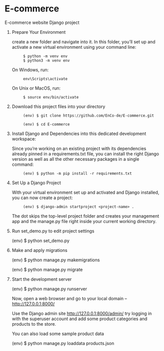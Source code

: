 # E-commerce
E-commerce website Django project

1. Prepare Your Environment

      create a new folder and navigate into it. In this folder, you’ll set up and activate a new virtual environment using your command line:
      
            $ python -m venv env
            $ python3 -m venv env
      
      On Windows, run:
   
            env\Scripts\activate
      
      On Unix or MacOS, run:
   
            $ source env/bin/activate


3. Download this project files into your directory 
      
            (env) $ git clone https://github.com/EnCo-de/E-commerce.git
            
            (env) $ cd E-commerce

  
4. Install Django and Dependencies into this dedicated development workspace:

   Since you’re working on an existing project with its dependencies already pinned in a requirements.txt file, you can install the right Django version as well as all the other necessary packages in a single command:
   
            (env) $ python -m pip install -r requirements.txt


6. Set Up a Django Project

      With your virtual environment set up and activated and Django installed, you can now create a project:
    
            (env) $ django-admin startproject <project-name> .
    
      The dot skips the top-level project folder and creates your management app and the manage.py file right inside your current working directory.


7. Run set_demo.py to edit project settings

   (env) $ python set_demo.py


8. Make and apply migrations
   
   (env) $ python manage.py makemigrations
   
   (env) $ python manage.py migrate


9. Start the development server

   (env) $ python manage.py runserver

   Now, open a web browser and go to your local domain – http://127.0.0.1:8000/
   
   Use the Django admin site http://127.0.0.1:8000/admin/ try logging in with the superuser account and add some product categories and products to the store.

   You can also load some sample product data

   (env) $ python manage.py loaddata products.json
